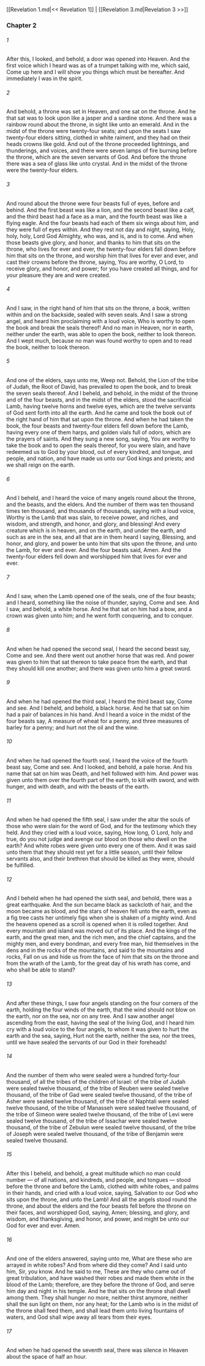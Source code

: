 [[Revelation 1.md|<< Revelation 1]]  |  [[Revelation 3.md|Revelation 3 >>]]

### Chapter 2
###### 1
After this, I looked, and behold, a door was opened into Heaven. And the first voice which I heard was as of a trumpet talking with me, which said, Come up here and I will show you things which must be hereafter. And immediately I was in the spirit.

###### 2
And behold, a throne was set in Heaven, and one sat on the throne. And he that sat was to look upon like a jasper and a sardine stone. And there was a rainbow round about the throne, in sight like unto an emerald. And in the midst of the throne were twenty-four seats; and upon the seats I saw twenty-four elders sitting, clothed in white raiment, and they had on their heads crowns like gold. And out of the throne proceeded lightnings, and thunderings, and voices, and there were seven lamps of fire burning before the throne, which are the seven servants of God. And before the throne there was a sea of glass like unto crystal. And in the midst of the throne were the twenty-four elders.

###### 3
And round about the throne were four beasts full of eyes, before and behind. And the first beast was like a lion, and the second beast like a calf, and the third beast had a face as a man, and the fourth beast was like a flying eagle. And the four beasts had each of them six wings about him, and they were full of eyes within. And they rest not day and night, saying, Holy, holy, holy, Lord God Almighty, who was, and is, and is to come. And when those beasts give glory, and honor, and thanks to him that sits on the throne, who lives for ever and ever, the twenty-four elders fall down before him that sits on the throne, and worship him that lives for ever and ever, and cast their crowns before the throne, saying, You are worthy, O Lord, to receive glory, and honor, and power; for you have created all things, and for your pleasure they are and were created.

###### 4
And I saw, in the right hand of him that sits on the throne, a book, written within and on the backside, sealed with seven seals. And I saw a strong angel, and heard him proclaiming with a loud voice, Who is worthy to open the book and break the seals thereof! And no man in Heaven, nor in earth, neither under the earth, was able to open the book, neither to look thereon. And I wept much, because no man was found worthy to open and to read the book, neither to look thereon.

###### 5
And one of the elders, says unto me, Weep not. Behold, the Lion of the tribe of Judah, the Root of David, has prevailed to open the book, and to break the seven seals thereof. And I beheld, and behold, in the midst of the throne and of the four beasts, and in the midst of the elders, stood the sacrificial Lamb, having twelve horns and twelve eyes, which are the twelve servants of God sent forth into all the earth. And he came and took the book out of the right hand of him that sat upon the throne. And when he had taken the book, the four beasts and twenty-four elders fell down before the Lamb, having every one of them harps, and golden vials full of odors, which are the prayers of saints. And they sung a new song, saying, You are worthy to take the book and to open the seals thereof, for you were slain, and have redeemed us to God by your blood, out of every kindred, and tongue, and people, and nation, and have made us unto our God kings and priests; and we shall reign on the earth.

###### 6
And I beheld, and I heard the voice of many angels round about the throne, and the beasts, and the elders. And the number of them was ten thousand times ten thousand, and thousands of thousands, saying with a loud voice, Worthy is the Lamb that was slain, to receive power, and riches, and wisdom, and strength, and honor, and glory, and blessing! And every creature which is in heaven, and on the earth, and under the earth, and such as are in the sea, and all that are in them heard I saying, Blessing, and honor, and glory, and power be unto him that sits upon the throne, and unto the Lamb, for ever and ever. And the four beasts said, Amen. And the twenty-four elders fell down and worshipped him that lives for ever and ever.

###### 7
And I saw, when the Lamb opened one of the seals, one of the four beasts; and I heard, something like the noise of thunder, saying, Come and see. And I saw, and behold, a white horse. And he that sat on him had a bow, and a crown was given unto him; and he went forth conquering, and to conquer.

###### 8
And when he had opened the second seal, I heard the second beast say, Come and see. And there went out another horse that was red. And power was given to him that sat thereon to take peace from the earth, and that they should kill one another; and there was given unto him a great sword.

###### 9
And when he had opened the third seal, I heard the third beast say, Come and see. And I beheld, and behold, a black horse. And he that sat on him had a pair of balances in his hand. And I heard a voice in the midst of the four beasts say, A measure of wheat for a penny, and three measures of barley for a penny; and hurt not the oil and the wine.

###### 10
And when he had opened the fourth seal, I heard the voice of the fourth beast say, Come and see. And I looked, and behold, a pale horse. And his name that sat on him was Death, and hell followed with him. And power was given unto them over the fourth part of the earth, to kill with sword, and with hunger, and with death, and with the beasts of the earth.

###### 11
And when he had opened the fifth seal, I saw under the altar the souls of those who were slain for the word of God, and for the testimony which they held. And they cried with a loud voice, saying, How long, O Lord, holy and true, do you not judge and avenge our blood on those who dwell on the earth? And white robes were given unto every one of them. And it was said unto them that they should rest yet for a little season, until their fellow servants also, and their brethren that should be killed as they were, should be fulfilled.

###### 12
And I beheld when he had opened the sixth seal, and behold, there was a great earthquake. And the sun became black as sackcloth of hair, and the moon became as blood, and the stars of heaven fell unto the earth, even as a fig tree casts her untimely figs when she is shaken of a mighty wind. And the heavens opened as a scroll is opened when it is rolled together. And every mountain and island was moved out of its place. And the kings of the earth, and the great men, and the rich men, and the chief captains, and the mighty men, and every bondman, and every free man, hid themselves in the dens and in the rocks of the mountains, and said to the mountains and rocks, Fall on us and hide us from the face of him that sits on the throne and from the wrath of the Lamb, for the great day of his wrath has come, and who shall be able to stand?

###### 13
And after these things, I saw four angels standing on the four corners of the earth, holding the four winds of the earth, that the wind should not blow on the earth, nor on the sea, nor on any tree. And I saw another angel ascending from the east, having the seal of the living God, and I heard him cry with a loud voice to the four angels, to whom it was given to hurt the earth and the sea, saying, Hurt not the earth, neither the sea, nor the trees, until we have sealed the servants of our God in their foreheads!

###### 14
And the number of them who were sealed were a hundred forty-four thousand, of all the tribes of the children of Israel: of the tribe of Judah were sealed twelve thousand, of the tribe of Reuben were sealed twelve thousand, of the tribe of Gad were sealed twelve thousand, of the tribe of Asher were sealed twelve thousand, of the tribe of Naphtali were sealed twelve thousand, of the tribe of Manasseh were sealed twelve thousand, of the tribe of Simeon were sealed twelve thousand, of the tribe of Levi were sealed twelve thousand, of the tribe of Issachar were sealed twelve thousand, of the tribe of Zebulun were sealed twelve thousand, of the tribe of Joseph were sealed twelve thousand, of the tribe of Benjamin were sealed twelve thousand.

###### 15
After this I beheld, and behold, a great multitude which no man could number — of all nations, and kindreds, and people, and tongues — stood before the throne and before the Lamb, clothed with white robes, and palms in their hands, and cried with a loud voice, saying, Salvation to our God who sits upon the throne, and unto the Lamb! And all the angels stood round the throne, and about the elders and the four beasts fell before the throne on their faces, and worshipped God, saying, Amen; blessing, and glory, and wisdom, and thanksgiving, and honor, and power, and might be unto our God for ever and ever. Amen.

###### 16
And one of the elders answered, saying unto me, What are these who are arrayed in white robes? And from where did they come? And I said unto him, Sir, you know. And he said to me, These are they who came out of great tribulation, and have washed their robes and made them white in the blood of the Lamb; therefore, are they before the throne of God, and serve him day and night in his temple. And he that sits on the throne shall dwell among them. They shall hunger no more, neither thirst anymore, neither shall the sun light on them, nor any heat; for the Lamb who is in the midst of the throne shall feed them, and shall lead them unto living fountains of waters, and God shall wipe away all tears from their eyes.

###### 17
And when he had opened the seventh seal, there was silence in Heaven about the space of half an hour.